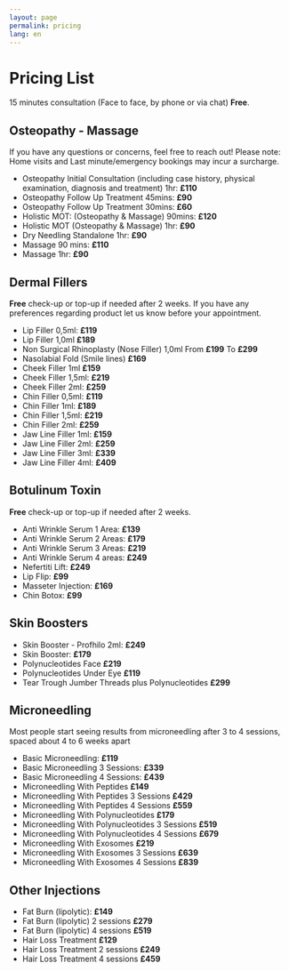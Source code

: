 ```yaml
---
layout: page
permalink: pricing
lang: en
---
```

# Pricing List
15 minutes consultation (Face to face, by phone or  via chat) **Free**.

## Osteopathy - Massage
If you have any questions or concerns, feel free to reach out! Please note: Home visits and Last minute/emergency bookings may incur a surcharge.
- Osteopathy Initial Consultation (including case history, physical examination, diagnosis and treatment) 1hr: **£110**
- Osteopathy Follow Up Treatment 45mins: **£90**
- Osteopathy Follow Up Treatment 30mins: **£60**
- Holistic MOT: (Osteopathy & Massage) 90mins: **£120**
- Holistic MOT (Osteopathy & Massage) 1hr: **£90**
- Dry Needling Standalone 1hr: **£90**
- Massage 90 mins: **£110**
- Massage 1hr: **£90**

## Dermal Fillers
**Free** check-up or top-up if needed after 2 weeks. If you have any preferences regarding product let us know before your appointment.


- Lip Filler 0,5ml: **£119**
- Lip Filler 1,0ml **£189**
- Non Surgical Rhinoplasty (Nose Filler) 1,0ml From **£199** To **£299**
- Nasolabial Fold (Smile lines) **£169**
- Cheek Filler 1ml **£159**
- Cheek Filler 1,5ml: **£219**
- Cheek Filler 2ml: **£259**
- Chin Filler 0,5ml: **£119**
- Chin Filler 1ml: **£189**
- Chin Filler 1,5ml: **£219**
- Chin Filler 2ml: **£259**
- Jaw Line Filler 1ml: **£159**
- Jaw Line Filler 2ml: **£259**
- Jaw Line Filler 3ml: **£339**
- Jaw Line Filler 4ml: **£409**

## Botulinum Toxin
**Free** check-up or top-up if needed after 2 weeks.
- Anti Wrinkle Serum 1 Area: **£139**
- Anti Wrinkle Serum 2 Areas: **£179**
- Anti Wrinkle Serum 3 Areas: **£219**
- Anti Wrinkle Serum 4 areas: **£249**
- Nefertiti Lift: **£249**
- Lip Flip: **£99**
- Masseter Injection: **£169**
- Chin Botox: **£99**

## Skin Boosters
- Skin Booster - Profhilo 2ml: **£249**
- Skin Booster: **£179**
- Polynucleotides Face **£219**
- Polynucleotides Under Eye **£119**
- Tear Trough Jumber Threads plus Polynucleotides **£299**

## Microneedling
Most people start seeing results from microneedling after 3 to 4 sessions, spaced about 4 to 6 weeks apart
- Basic Microneedling: **£119**
- Basic Microneedling 3 Sessions: **£339**
- Basic Microneedling 4 Sessions: **£439**
- Microneedling With Peptides **£149**
- Microneedling With Peptides 3 Sessions **£429**
- Microneedling With Peptides 4 Sessions **£559**
- Microneedling With Polynucleotides **£179**
- Microneedling With Polynucleotides 3 Sessions **£519**
- Microneedling With Polynucleotides 4 Sessions **£679**
- Microneedling With Exosomes **£219**
- Microneedling With Exosomes 3 Sessions **£639**
- Microneedling With Exosomes 4 Sessions **£839**

## Other Injections
- Fat Burn (lipolytic): **£149**
- Fat Burn (lipolytic) 2 sessions **£279**
- Fat Burn (lipolytic) 4 sessions **£519**
- Hair Loss Treatment **£129**
- Hair Loss Treatment 2 sessions **£249**
- Hair Loss Treatment 4 sessions **£459**






